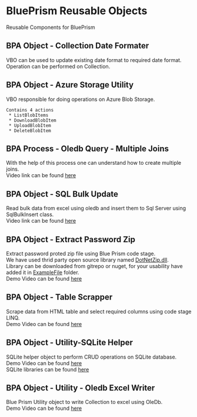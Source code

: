 # BluePrism Reusable Objects
Reusable Components for BluePrism

## <a>BPA Object - Collection Date Formater</a>
  VBO can be used to update existing date format to required date format. Operation can be performed on Collection.
  
## <a>BPA Object - Azure Storage Utility</a>
  VBO responsible for doing operations on Azure Blob Storage.
  
    Contains 4 actions
     * ListBlobItems
     * DownloadBlobItem
     * UploadBlobItem
     * DeleteBlobItem

## <a>BPA Process - Oledb Query - Multiple Joins</a>
  With the help of this process one can understand how to create multiple joins. 
  </br>Video link can be found [here](https://youtu.be/KsoxpXumioM)

## BPA Object - SQL Bulk Update
  Read bulk data from excel using oledb and insert them to Sql Server using SqlBulkInsert class.
  </br>Video link can be found [here](https://youtu.be/rF2fw42LWl8)

## <a>BPA Object - Extract Password Zip</a>
  Extract password proted zip file using Blue Prism code stage. 
  </br>We have used thrid party open source library named [DotNetZip.dll](https://github.com/haf/DotNetZip.Semverd). 
  </br>Library can be downloaded from gitrepo or nuget, for your usability have added it in [ExampleFile](/ExampleFile) folder. 
  </br>Demo Video can be found [here](https://youtu.be/cSxYyS8EmdE)
  
## <a>BPA Object - Table Scrapper</a>
  Scrape data from HTML table and select required columns using code stage LINQ. 
  </br>Demo Video can be found [here](https://youtu.be/oeZ1Nb6trkA)

## <a>BPA Object - Utility-SQLite Helper</a>
  SQLite helper object to perform CRUD operations on SQLite database.
  </br>Demo Video can be found [here](https://youtu.be/vV2SCVXAcqE)
  </br>SQLite libraries can be found [here](/ExampleFile/SQLite%20libs)

## <a>BPA Object - Utility - Oledb Excel Writer</a>
Blue Prism Utility object to write Collection to excel using OleDb.
</br> Demo Video can be found [here](https://youtu.be/qju9B61M5kM)
